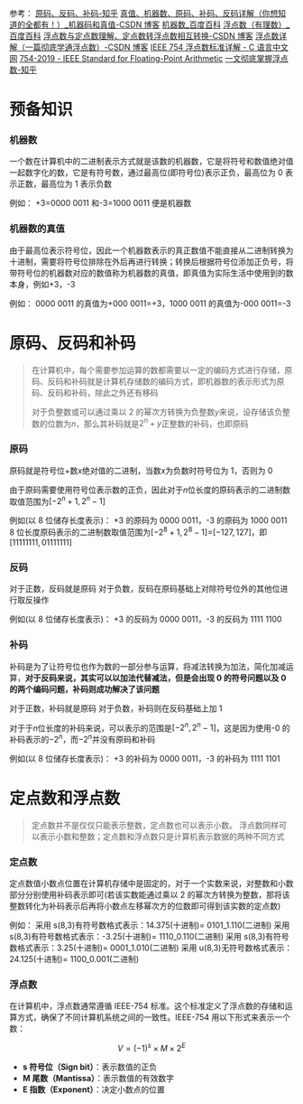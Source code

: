 参考：
[原码、反码、补码-知乎](https://zhuanlan.zhihu.com/p/118432554)
[真值、机器数、原码、补码、反码详解（你想知道的全都有！）\_机器码和真值-CSDN 博客](https://blog.csdn.net/Matthew575/article/details/86618990)
[机器数\_百度百科](https://baike.baidu.com/item/%E6%9C%BA%E5%99%A8%E6%95%B0/1096838)
[浮点数（有理数）\_百度百科](https://baike.baidu.com/item/%E6%B5%AE%E7%82%B9%E6%95%B0/6162520)
[浮点数与定点数理解、定点数转浮点数相互转换-CSDN 博客](https://blog.csdn.net/qq_42752888/article/details/115830156)
[浮点数详解（一篇彻底学通浮点数）-CSDN 博客](https://blog.csdn.net/weixin_45863060/article/details/125054244)
[IEEE 754 浮点数标准详解 - C 语言中文网](https://c.biancheng.net/view/314.html)
[754-2019 - IEEE Standard for Floating-Point Arithmetic](https://doi.org/10.1109/IEEESTD.2019.8766229)
[一文彻底掌握浮点数-知乎](https://zhuanlan.zhihu.com/p/674906821)

# 预备知识

### 机器数

一个数在计算机中的二进制表示方式就是该数的机器数，它是将符号和数值绝对值一起数字化的数，它是有符号数，通过最高位(即符号位)表示正负，最高位为 0 表示正数，最高位为 1 表示负数

例如：
+3=0000 0011 和-3=1000 0011 便是机器数

### 机器数的真值

由于最高位表示符号位，因此一个机器数表示的真正数值不能直接从二进制转换为十进制，需要将符号位排除在外后再进行转换；转换后根据符号位添加正负号，将带符号位的机器数对应的数值称为机器数的真值，即真值为实际生活中使用到的数本身，例如+3，-3

例如：
0000 0011 的真值为+000 0011=+3，1000 0011 的真值为-000 0011=-3

# 原码、反码和补码

> 在计算机中，每个需要参加运算的数都需要以一定的编码方式进行存储，原码、反码和补码就是计算机存储数的编码方式，即机器数的表示形式为原码、反码和补码，除此之外还有移码
>
> 对于负整数或可以通过乘以 2 的幂次方转换为负整数$y$来说，设存储该负整数的位数为$n$，那么其补码就是$2^n+y$正整数的补码，也即原码

### 原码

原码就是符号位+数$x$绝对值的二进制，当数$x$为负数时符号位为 1，否则为 0

由于原码需要使用符号位表示数的正负，因此对于$n$位长度的原码表示的二进制数取值范围为$[-2^n+1,2^n-1]$

例如(以 8 位储存长度表示)：
+3 的原码为 0000 0011，-3 的原码为 1000 0011
8 位长度原码表示的二进制数取值范围为$[-2^8+1,2^8-1]$=$[-127,127]$，即$[1111 1111, 0111 1111]$

### 反码

对于正数，反码就是原码
对于负数，反码在原码基础上对除符号位外的其他位进行取反操作

例如(以 8 位储存长度表示)：
+3 的反码为 0000 0011，-3 的反码为 1111 1100

### 补码

补码是为了让符号位也作为数的一部分参与运算，将减法转换为加法，简化加减运算，**对于反码来说，其实可以以加法代替减法，但是会出现 0 的符号问题以及 0 的两个编码问题，补码则成功解决了该问题**

对于正数，补码就是原码
对于负数，补码则在反码基础上加 1

对于于$n$位长度的补码来说，可以表示的范围是$[-2^n,2^n-1]$，这是因为使用-0 的补码表示的$-2^n$，而$-2^n$并没有原码和补码

例如(以 8 位储存长度表示)：
+3 的补码为 0000 0011，-3 的补码为 1111 1101

# 定点数和浮点数

> 定点数并不是仅仅只能表示整数，定点数也可以表示小数。 浮点数同样可以表示小数和整数；定点数和浮点数只是计算机表示数据的两种不同方式

### 定点数

定点数值小数点位置在计算机存储中是固定的，对于一个实数来说，对整数和小数部分分别使用补码表示即可(若该实数能通过乘以 2 的幂次方转换为整数，那将该整数转化为补码表示后再将小数点左移幂次方的位数即可得到该实数的定点数)

例如：
采用 s(8,3)有符号数格式表示：14.375(十进制)= 0101_1.110(二进制)
采用 s(8,3)有符号数格式表示：-3.25(十进制)= 1110_0.110(二进制)
采用 s(8,3)有符号数格式表示：3.25(十进制)= 0001_1.010(二进制)
采用 u(8,3)无符号数格式表示：24.125(十进制)= 1100_0.001(二进制)

### 浮点数

在计算机中，浮点数通常遵循 IEEE-754 标准。这个标准定义了浮点数的存储和运算方式，确保了不同计算机系统之间的一致性。IEEE-754 用以下形式来表示一个数：

$$
V = (-1)^s\times M\times2^E
$$

- **s 符号位（Sign bit）**：表示数值的正负
- **M 尾数（Mantissa）**：表示数值的有效数字
- **E 指数（Exponent）**：决定小数点的位置
